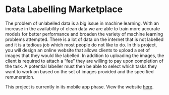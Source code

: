 # Data Labelling Marketplace

The problem of unlabelled data is a big issue in machine learning. With an increase in the availability of clean data we are able to train more accurate models for better performance and broaden the variety of machine learning problems attempted. There is a lot of data on the internet that is not labelled and it is a tedious job which most people do not like to do. In this project, you will design an online website that allows clients to upload a set of images that they would like labelled. In addition to uploading the images, the client is required to attach a “fee” they are willing to pay upon completion of the task. A potential labeller must then be able to select which tasks they want to work on based on the set of images provided and the specified remuneration.

This project is currently in its mobile app phase. 
View the website [here](https://data-labelling2.herokuapp.com/).


